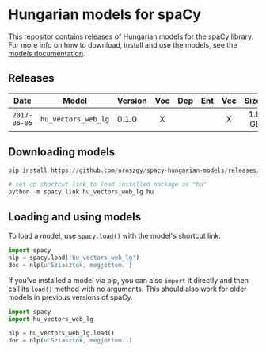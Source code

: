 # Hungarian models for spaCy

This repositor contains releases of Hungarian models for the spaCy library. For more info on how to download, install and use the models, see the [models documentation](https://spacy.io/docs/usage/models).

## Releases

| Date | Model | Version | Voc | Dep | Ent | Vec | Size | License | | |
| --- | --- | --- | :---: | :---: | :---: | :---: | ---: | --- | --- | --- |
| `2017-06-05` | `hu_vectors_web_lg` | 0.1.0 | X | | | X | 1.8 GB | CC BY-NC | [![][i]][i-hu_vectors_web_lg-0.1.0] | [![][dl]][hu_vectors_web_lg-0.1.0]

[hu_vectors_web_lg-0.1.0]: https://github.com/oroszgy/spacy-hungarian-models/releases/download/hu_vectors_web_lg-0.1.0/hu_vectors_web_lg-0.1.0.tar.gz
[i-hu_vectors_web_lg-0.1.0]: https://github.com/oroszgy/spacy-hungarian-models/releases/hu_vectors_web_lg-0.1.0

[dl]: http://i.imgur.com/gQvPgr0.png
[i]: http://i.imgur.com/OpLOcKn.png

## Downloading models

```python
pip install https://github.com/oroszgy/spacy-hungarian-models/releases/download/hu_vectors_web_lg-0.1.0/hu_vectors_web_lg-0.1.0.tar.gz

# set up shortcut link to load installed package as "hu"
python -m spacy link hu_vectors_web_lg hu
```

## Loading and using models

To load a model, use `spacy.load()` with the model's shortcut link:

```python
import spacy
nlp = spacy.load('hu_vectors_web_lg')
doc = nlp(u'Sziasztok, megjöttem.')
```

If you've installed a model via pip, you can also `import` it directly and
then call its `load()` method with no arguments. This should also work for
older models in previous versions of spaCy.

```python
import spacy
import hu_vectors_web_lg

nlp = hu_vectors_web_lg.load()
doc = nlp(u'Sziasztok, megjöttem.')
```
